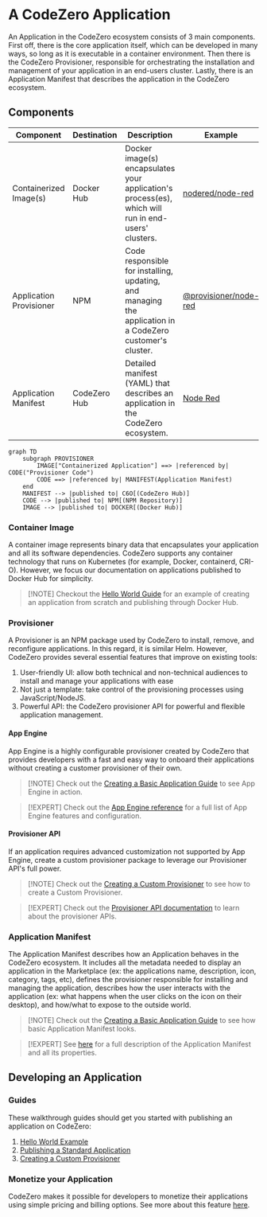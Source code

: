<!-- markdownlint-disable MD028 -->

# A CodeZero Application

An Application in the CodeZero ecosystem consists of 3 main components. First
off, there is the core application itself, which can be developed in many ways,
so long as it is executable in a container environment. Then there is the
CodeZero Provisioner, responsible for orchestrating the installation and
management of your application in an end-users cluster. Lastly, there is an
Application Manifest that describes the application in the CodeZero ecosystem.

## Components

| Component               | Destination  | Description                                                                                               | Example                                                                      |
| ----------------------- | ------------ | --------------------------------------------------------------------------------------------------------- | ---------------------------------------------------------------------------- |
| Containerized Image(s)  | Docker Hub   | Docker image(s) encapsulates your application's process(es), which will run in end-users' clusters.       | [nodered/node-red](https://hub.docker.com/r/nodered/node-red)                |
| Application Provisioner | NPM          | Code responsible for installing, updating, and managing the application in a CodeZero customer's cluster. | [@provisioner/node-red](https://www.npmjs.com/package/@provisioner/node-red) |
| Application Manifest    | CodeZero Hub | Detailed manifest (YAML) that describes an application in the CodeZero ecosystem.                         | [Node Red](https://hub.codezero.io/marketplace/01EFBMKNH606HDGHZTJK7714JZ)   |

```mermaid
graph TD
    subgraph PROVISIONER
        IMAGE["Containerized Application"] ==> |referenced by| CODE("Provisioner Code")
        CODE ==> |referenced by| MANIFEST(Application Manifest)
    end
    MANIFEST --> |published to| C6O[(CodeZero Hub)]
    CODE --> |published to| NPM[(NPM Repository)]
    IMAGE --> |published to| DOCKER[(Docker Hub)]
```

### Container Image

A container image represents binary data that encapsulates your application and
all its software dependencies. CodeZero supports any container technology that
runs on Kubernetes (for example, Docker, containerd, CRI-O). However, we focus
our documentation on applications published to Docker Hub for simplicity.

> [!NOTE] Checkout the [Hello World Guide](../guides/hello-world) for an example
> of creating an application from scratch and publishing through Docker Hub.

<!-- ### Multiple Images

A CodeZero Application may consist of one or multiple container images. However, if an application has external dependencies (ex: database), it's highly recommended to use application linking rather than bundling applications together.
For example, if building a Wordpress provisioner, it may be tempting to directly include a MySQL container. However, a much better design should define the MySQL service as a dependency, so it can leverage the power of existing MySQL instances.

How to develop the actual application logic that will run in a customers cluster is a very broad topic, and is not new or specific to CodeZero.

Therefore, instead of trying to explain all of this ourselves, we will just cover the basics, and provide  some helpful links to learn more. -->

### Provisioner

A Provisioner is an NPM package used by CodeZero to install, remove, and
reconfigure applications. In this regard, it is similar Helm. However, CodeZero
provides several essential features that improve on existing tools:

1. User-friendly UI: allow both technical and non-technical audiences to install
   and manage your applications with ease
2. Not just a template: take control of the provisioning processes using
   JavaScript/NodeJS.
3. Powerful API: the CodeZero provisioner API for powerful and flexible
   application management.

#### App Engine

App Engine is a highly configurable provisioner created by CodeZero that
provides developers with a fast and easy way to onboard their applications
without creating a customer provisioner of their own.

> [!NOTE] Check out the
> [Creating a Basic Application Guide](../guides/appengine.md) to see App Engine
> in action.

> [!EXPERT] Check out the [App Engine reference](../references/appengine.md) for
> a full list of App Engine features and configuration.

#### Provisioner API

If an application requires advanced customization not supported by App Engine,
create a custom provisioner package to leverage our Provisioner API's full
power.

> [!NOTE] Check out the
> [Creating a Custom Provisioner](../guides/custom-provisioner.md) to see how to
> create a Custom Provisioner.

> [!EXPERT] Check out the
> [Provisioner API documentation](../references/provisioner.md) to learn about
> the provisioner APIs.

### Application Manifest

The Application Manifest describes how an Application behaves in the CodeZero
ecosystem. It includes all the metadata needed to display an application in the
Marketplace (ex: the applications name, description, icon, category, tags, etc),
defines the provisioner responsible for installing and managing the application,
describes how the user interacts with the application (ex: what happens when the
user clicks on the icon on their desktop), and how/what to expose to the outside
world.

> [!NOTE] Check out the
> [Creating a Basic Application Guide](../guides/appengine.md) to see how basic
> Application Manifest looks.

> [!EXPERT] See [here](../references/application-manifest) for a full
> description of the Application Manifest and all its properties.

## Developing an Application

### Guides

These walkthrough guides should get you started with publishing an application
on CodeZero:

1. [Hello World Example](../guides/hello-world)
1. [Publishing a Standard Application](../guides/appengine)
1. [Creating a Custom Provisioner](../guides/custom-provisioner)

### Monetize your Application

CodeZero makes it possible for developers to monetize their applications using
simple pricing and billing options. See more about this feature
[here](../concepts/monetization).
